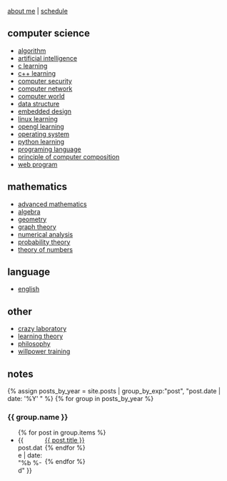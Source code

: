 [about me](/about) | [schedule](/schedule)

## computer science

- [algorithm](/algorithm-learning)
- [artificial intelligence](/ai)
- [c learning](/c-learning)
- [c++ learning](/cpp-learning)
- [computer security](/computer-security)
- [computer network](/computer-network)
- [computer world](/computer)
- [data structure](/data-structure)
- [embedded design](/embedded-design)
- [linux learning](/linux-learning)
- [opengl learning](/opengl-learning)
- [operating system](/operating-system)
- [python learning](/python-learning)
- [programing language](/programming-language)
- [principle of computer composition](/computer-system)
- [web program](/web-program)

## mathematics

- [advanced mathematics](/advanced-mathematics)
- [algebra](/algebra)
- [geometry](/geometry)
- [graph theory](/graph-theory)
- [numerical analysis](/numerical-analysis)
- [probability theory](/probability-theory)
- [theory of numbers](/theory-of-numbers)

## language

- [english](/english)

## other

- [crazy laboratory](/lab)
- [learning theory](/learning-theory)
- [philosophy](/philosophy)
- [willpower training](/self-control)

## notes

{% assign posts_by_year = site.posts | group_by_exp:"post", "post.date | date: '%Y' " %}
{% for group in posts_by_year %}

<h3>{{ group.name }}</h3>
<ul>
    {% for post in group.items %}
    <li><div style="width:60px;float:left;">{{ post.date | date: "%b %-d" }}</div> <a href="{{ site.baseurl }}{{ post.url }}">{{ post.title }}</a></li>
    {% endfor %}
</ul>
{% endfor %}